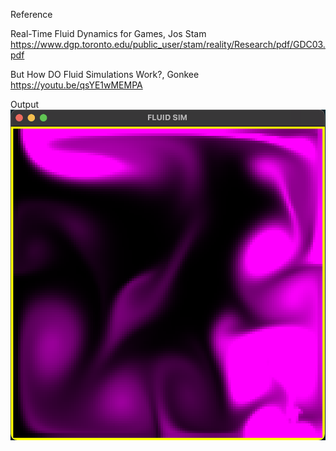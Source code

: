 Reference

Real-Time Fluid Dynamics for Games, Jos Stam https://www.dgp.toronto.edu/public_user/stam/reality/Research/pdf/GDC03.pdf

But How DO Fluid Simulations Work?, Gonkee https://youtu.be/qsYE1wMEMPA

Output
![alt text](./output.png)
